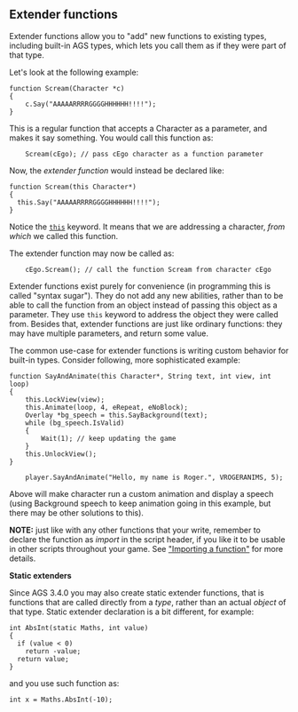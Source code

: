## Extender functions

Extender functions allow you to "add" new functions to existing types, including built-in AGS types, which lets you call them as if they were part of that type.

Let's look at the following example:

```ags
function Scream(Character *c)
{
    c.Say("AAAAARRRRGGGGHHHHHH!!!!");
}
```

This is a regular function that accepts a Character as a parameter, and makes it say something. You would call this function as:

```ags
    Scream(cEgo); // pass cEgo character as a function parameter
```

Now, the *extender function* would instead be declared like:

```ags
function Scream(this Character*)
{
  this.Say("AAAAARRRRGGGGHHHHHH!!!!");
}
```

Notice the [`this`](ScriptKeywords#this) keyword. It means that we are addressing a character, *from which* we called this function.

The extender function may now be called as:

```ags
    cEgo.Scream(); // call the function Scream from character cEgo
```

Extender functions exist purely for convenience (in programming this is called "syntax sugar"). They do not add any new abilities, rather than to be able to call the function from an object instead of passing this object as a parameter. They use `this` keyword to address the object they were called from. Besides that, extender functions are just like ordinary functions: they may have multiple parameters, and return some value.

The common use-case for extender functions is writing custom behavior for built-in types. Consider following, more sophisticated example:

```ags
function SayAndAnimate(this Character*, String text, int view, int loop)
{
    this.LockView(view);
    this.Animate(loop, 4, eRepeat, eNoBlock);
    Overlay *bg_speech = this.SayBackground(text);
    while (bg_speech.IsValid)
    {
        Wait(1); // keep updating the game
    }
    this.UnlockView();
}
```
```ags
    player.SayAndAnimate("Hello, my name is Roger.", VROGERANIMS, 5);
```

Above will make character run a custom animation and display a speech (using Background speech to keep animation going in this example, but there may be other solutions to this).

**NOTE:** just like with any other functions that your write, remember to declare the function as *import* in the script header, if you like it to be usable in other scripts throughout your game. See ["Importing a function"](ImportingFunctionsAndVariables#exporting-and-importing-a-function) for more details.

**Static extenders**

Since AGS 3.4.0 you may also create static extender functions, that is
functions that are called directly from a *type*, rather than an actual *object* of that type.
Static extender declaration is a bit different, for example:

```ags
int AbsInt(static Maths, int value)
{
  if (value < 0)
    return -value;
  return value;
}
```

and you use such function as:

```ags
int x = Maths.AbsInt(-10);
```
